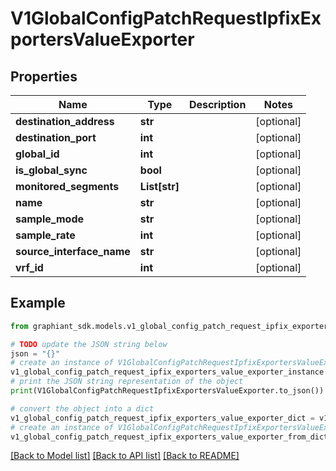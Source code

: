# V1GlobalConfigPatchRequestIpfixExportersValueExporter


## Properties

Name | Type | Description | Notes
------------ | ------------- | ------------- | -------------
**destination_address** | **str** |  | [optional] 
**destination_port** | **int** |  | [optional] 
**global_id** | **int** |  | [optional] 
**is_global_sync** | **bool** |  | [optional] 
**monitored_segments** | **List[str]** |  | [optional] 
**name** | **str** |  | [optional] 
**sample_mode** | **str** |  | [optional] 
**sample_rate** | **int** |  | [optional] 
**source_interface_name** | **str** |  | [optional] 
**vrf_id** | **int** |  | [optional] 

## Example

```python
from graphiant_sdk.models.v1_global_config_patch_request_ipfix_exporters_value_exporter import V1GlobalConfigPatchRequestIpfixExportersValueExporter

# TODO update the JSON string below
json = "{}"
# create an instance of V1GlobalConfigPatchRequestIpfixExportersValueExporter from a JSON string
v1_global_config_patch_request_ipfix_exporters_value_exporter_instance = V1GlobalConfigPatchRequestIpfixExportersValueExporter.from_json(json)
# print the JSON string representation of the object
print(V1GlobalConfigPatchRequestIpfixExportersValueExporter.to_json())

# convert the object into a dict
v1_global_config_patch_request_ipfix_exporters_value_exporter_dict = v1_global_config_patch_request_ipfix_exporters_value_exporter_instance.to_dict()
# create an instance of V1GlobalConfigPatchRequestIpfixExportersValueExporter from a dict
v1_global_config_patch_request_ipfix_exporters_value_exporter_from_dict = V1GlobalConfigPatchRequestIpfixExportersValueExporter.from_dict(v1_global_config_patch_request_ipfix_exporters_value_exporter_dict)
```
[[Back to Model list]](../README.md#documentation-for-models) [[Back to API list]](../README.md#documentation-for-api-endpoints) [[Back to README]](../README.md)


